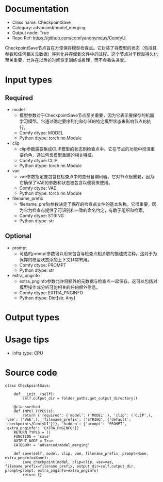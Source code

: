 # Documentation
- Class name: CheckpointSave
- Category: advanced/model_merging
- Output node: True
- Repo Ref: https://github.com/comfyanonymous/ComfyUI

CheckpointSave节点旨在方便保存模型检查点。它封装了将模型的状态（包括其参数和任何相关元数据）序列化并存储到文件中的过程。这个节点对于模型持久化至关重要，允许在以后的时间恢复训练或推理，而不会丢失进度。

# Input types
## Required
- model
    - 模型参数对于CheckpointSave节点至关重要，因为它表示要保存的机器学习模型。它通过确定要序列化和存储的特定模型状态来影响节点的执行。
    - Comfy dtype: MODEL
    - Python dtype: torch.nn.Module
- clip
    - clip参数需要集成CLIP模型的状态到检查点中。它在节点的功能中扮演重要角色，通过包含模型重建的相关特征。
    - Comfy dtype: CLIP
    - Python dtype: torch.nn.Module
- vae
    - vae参数指定要包含在检查点中的变分自编码器。它对节点很重要，因为它确保了VAE的参数和状态被包含以便将来使用。
    - Comfy dtype: VAE
    - Python dtype: torch.nn.Module
- filename_prefix
    - filename_prefix参数决定了保存的检查点文件的基本名称。它很重要，因为它为检查点提供了可识别和一致的命名约定，有助于组织和检索。
    - Comfy dtype: STRING
    - Python dtype: str
## Optional
- prompt
    - 可选的prompt参数可以用来包含与检查点相关联的描述或注释。这对于为保存的模型状态添加上下文非常有用。
    - Comfy dtype: PROMPT
    - Python dtype: str
- extra_pnginfo
    - extra_pnginfo参数允许将额外的元数据与检查点一起保存。这可以包括对模型操作或分析可能相关的任何额外信息。
    - Comfy dtype: EXTRA_PNGINFO
    - Python dtype: Dict[str, Any]

# Output types

# Usage tips
- Infra type: CPU

# Source code
```
class CheckpointSave:

    def __init__(self):
        self.output_dir = folder_paths.get_output_directory()

    @classmethod
    def INPUT_TYPES(s):
        return {'required': {'model': ('MODEL',), 'clip': ('CLIP',), 'vae': ('VAE',), 'filename_prefix': ('STRING', {'default': 'checkpoints/ComfyUI'})}, 'hidden': {'prompt': 'PROMPT', 'extra_pnginfo': 'EXTRA_PNGINFO'}}
    RETURN_TYPES = ()
    FUNCTION = 'save'
    OUTPUT_NODE = True
    CATEGORY = 'advanced/model_merging'

    def save(self, model, clip, vae, filename_prefix, prompt=None, extra_pnginfo=None):
        save_checkpoint(model, clip=clip, vae=vae, filename_prefix=filename_prefix, output_dir=self.output_dir, prompt=prompt, extra_pnginfo=extra_pnginfo)
        return {}
```